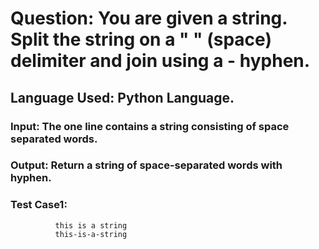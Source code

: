 # Question: You are given a string. Split the string on a " " (space) delimiter and join using a - hyphen.
## Language Used: Python Language.
### Input: The one line contains a string consisting of space separated words.
### Output: Return a string of space-separated words with hyphen.

### Test Case1:
              this is a string   
              this-is-a-string
